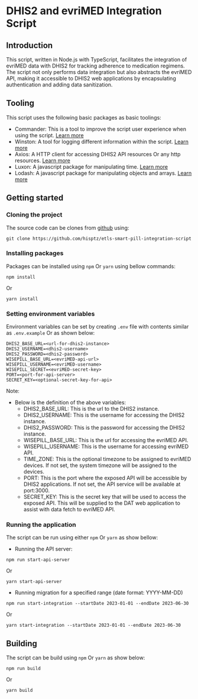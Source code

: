 # DHIS2 and evriMED Integration Script

## Introduction

This script, written in Node.js with TypeScript, facilitates the integration of evriMED data with DHIS2 for tracking adherence to medication regimens. The script not only performs data integration but also abstracts the evriMED API, making it accessible to DHIS2 web applications by encapsulating authentication and adding data sanitization.

## Tooling

This script uses the following basic packages as basic toolings:

- Commander: This is a tool to improve the script user experience when using the
  script. [Learn more](https://www.npmjs.com/package/commander)
- Winston: A tool for logging different information within the
  script. [Learn more](https://www.npmjs.com/package/winston)
- Axios: A HTTP client for accessing DHIS2 API resources Or any http
  resources. [Learn more](https://www.npmjs.com/package/axios)
- Luxon: A javascript package for manipulating time. [Learn more](https://www.npmjs.com/package/luxon)
- Lodash: A javascript package for manipulating objects and arrays. [Learn more](https://www.npmjs.com/package/lodash)

## Getting started

### Cloning the project

The source code can be clones from [github](https://github.com/hisptz/etls-smart-pill-integration-script) using:

```
git clone https://github.com/hisptz/etls-smart-pill-integration-script
```

### Installing packages

Packages can be installed using `npm` Or `yarn` using bellow commands:

```
npm install
```

Or

```
yarn install
```

### Setting environment variables

Environment variables can be set by creating `.env` file with contents similar as `.env.example` Or as shown below:

```
DHIS2_BASE_URL=<url-for-dhis2-instance>
DHIS2_USERNAME=<dhis2-username>
DHIS2_PASSWORD=<dhis2-password>
WISEPILL_BASE_URL=<evriMED-api-url>
WISEPILL_USERNAME=<evriMED-username>
WISEPILL_SECRET=<evriMED-secret-key>
PORT=<port-for-api-server>
SECRET_KEY=<optional-secret-key-for-api>
```

Note:

- Below is the definition of the above variables:
  - DHIS2_BASE_URL: This is the url to the DHIS2 instance.
  - DHIS2_USERNAME: This is the username for accessing the DHIS2 instance.
  - DHIS2_PASSWORD: This is the password for accessing the DHIS2 instance.
  - WISEPILL_BASE_URL: This is the url for accessing the evriMED API.
  - WISEPILL_USERNAME: This is the username for accessing evriMED API.
  - TIME_ZONE: This is the optional timezone to be assigned to evriMED devices. If not set, the system timezone will be assigned to the devices.
  - PORT: This is the port where the exposed API will be accessible by DHIS2 applications. If not set, the API service will be available at port:3000.
  - SECRET_KEY: This is the secret key that will be used to access the exposed API. This will be supplied to the DAT web application to assist with data fetch to evriMED API.

### Running the application

The script can be run using either `npm` Or `yarn` as show bellow:

- Running the API server:

```
npm run start-api-server
```

Or

```
yarn start-api-server
```

- Running migration for a specified range (date format: YYYY-MM-DD)

```
npm run start-integration --startDate 2023-01-01 --endDate 2023-06-30
```

Or

```
yarn start-integration --startDate 2023-01-01 --endDate 2023-06-30
```

## Building

The script can be build using `npm` Or `yarn` as show below:

```
npm run build
```

Or

```
yarn build
```

